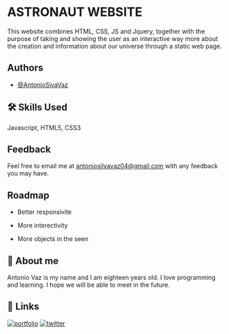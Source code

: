 
# ASTRONAUT WEBSITE

This website combines HTML, CSS, JS and Jquery, together with the purpose of taking and showing the user as an interactive way more about the creation and information about our universe through a static web page.
## Authors

- [@AntonioSivaVaz](https://github.com/AntonioSivaVaz)


## 🛠 Skills Used
Javascript, HTML5, CSS3


## Feedback

Feel free to email me at antoniosilvavaz04@gmail.com with any feedback you may have.
## Roadmap

- Better responsivite

- More interectivity

- More objects in the seen


## 🚀 About me 

Antonio Vaz is my name and I am eighteen years old. I love programming and learning. I hope we will be able to meet in the future.

## 🔗 Links
[![portfolio](https://img.shields.io/badge/Portfolio-000?style=for-the-badge&logo=e&logoColor=red)](https://portfolio.antoniovaz.com/)
[![twitter](https://img.shields.io/badge/FOLLOW_MY_instagram-1DA1F2?style=for-the-badge&logo=instagram&logoColor=white)](https://www.instagram.com/antonio_silva_vaz/)

